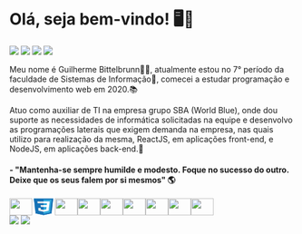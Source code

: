 # Olá, seja bem-vindo! 🖥️👋
<a href="https://linkedin.com/in/#"><img src="https://img.shields.io/badge/linkedin-0077B5.svg?style=for-the-badge&logo=linkedin&logoColor=white"></a> <a href="https://www.instagram.com/guilherme_bittelbrunn/?hl=pt-br"><img src="https://img.shields.io/badge/instagram-E4405F.svg?style=for-the-badge&logo=instagram&logoColor=white"></a> <a href="https://www.facebook.com/guilherme.bittelbrunn"><img src="https://img.shields.io/badge/facebook-0077B5.svg?style=for-the-badge&logo=facebook&logoColor=white"></a> <a href="mailto:guilherme.bitte@unifebe.edu.br"><img src="https://img.shields.io/badge/e‑mail-F13536.svg?style=for-the-badge&logo=GMail&logoColor=white"></a> 



Meu nome é Guilherme Bittelbrunn🙋‍♂️, atualmente estou no 7° período da faculdade de Sistemas de Informação🏫, comecei a estudar programação e desenvolvimento web em 2020.📚

Atuo como auxiliar de TI na empresa grupo SBA (World Blue), onde dou suporte as necessidades de informática solicitadas na equipe e desenvolvo as programações laterais que exigem demanda na empresa, nas quais utilizo para realização da mesma, ReactJS, em aplicações front-end, e NodeJS, em aplicações back-end.💼

#### - "Mantenha-se sempre humilde e modesto. Foque no sucesso do outro. Deixe que os seus falem por si mesmos" 🌎
<div id="containerr" style="display: flex;">
            <img align="center" height="30" width="40" display="inline-block" src="https://cdn.jsdelivr.net/gh/devicons/devicon@latest/icons/html5/html5-original.svg"/>
            <img align="center" height="30" width="40" display="inline-block" src="https://raw.githubusercontent.com/devicons/devicon/master/icons/css3/css3-original.svg"/>
            <img align="center" height="30" width="40" display="inline-block" src="https://cdn.jsdelivr.net/gh/devicons/devicon@latest/icons/javascript/javascript-original.svg"/>
            <img align="center" height="30" width="40" display="inline-block" src="https://cdn.jsdelivr.net/gh/devicons/devicon@latest/icons/nodejs/nodejs-original-wordmark.svg"/>
            <img align="center" height="30" width="40" display="inline-block" src="https://cdn.jsdelivr.net/gh/devicons/devicon@latest/icons/typescript/typescript-original.svg"/>
            <img align="center" height="30" width="40" display="inline-block" src="https://cdn.jsdelivr.net/gh/devicons/devicon@latest/icons/nestjs/nestjs-original.svg"/>
            <img align="center" height="30" width="40" display="inline-block" src="https://cdn.jsdelivr.net/gh/devicons/devicon@latest/icons/react/react-original.svg" />
            <img align="center" height="30" width="40" display="inline-block" src="https://cdn.jsdelivr.net/gh/devicons/devicon@latest/icons/tailwindcss/tailwindcss-original.svg"/>
            <img align="center" height="30" width="40" display="inline-block" src="https://cdn.jsdelivr.net/gh/devicons/devicon@latest/icons/electron/electron-original.svg"/>
</div
<br>

<div text-align:center>
<img height="165em" src="https://github-readme-stats.vercel.app/api/top-langs/?username=guilhermebittelbrunn&layout=compact&langs_count=7&theme=dracula"/>
<img height="165em" src="https://github-readme-stats.vercel.app/api?username=guilhermebittelbrunn&show_icons=true&theme=tokyonight&include_all_commits=true&count_private=true&hide=prs,issues,contribs"/>
</div>


